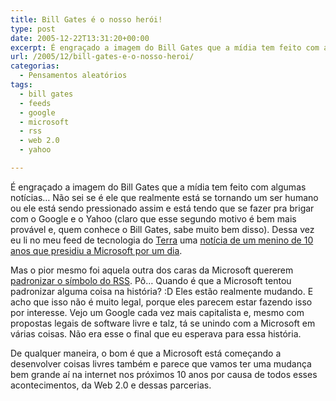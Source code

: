 ```yaml
---
title: Bill Gates é o nosso herói!
type: post
date: 2005-12-22T13:31:20+00:00
excerpt: É engraçado a imagem do Bill Gates que a mídia tem feito com algumas notícias... Não sei se é ele que realmente está se tornando um ser humano ou ele está sendo pressionado assim e está tendo que se fazer pra brigar com o Google e o Yahoo (claro que esse segundo motivo é bem mais provável e, quem conhece o Bill Gates, sabe muito bem disso).
url: /2005/12/bill-gates-e-o-nosso-heroi/
categorias:
  - Pensamentos aleatórios
tags:
  - bill gates
  - feeds
  - google
  - microsoft
  - rss
  - web 2.0
  - yahoo

---
```


É engraçado a imagem do Bill Gates que a mídia tem feito com algumas notícias… Não sei se é ele que realmente está se tornando um ser humano ou ele está sendo pressionado assim e está tendo que se fazer pra brigar com o Google e o Yahoo (claro que esse segundo motivo é bem mais provável e, quem conhece o Bill Gates, sabe muito bem disso). Dessa vez eu li no meu feed de tecnologia do [Terra][1] uma [notícia de um menino de 10 anos que presidiu a Microsoft por um dia][2].

Mas o pior mesmo foi aquela outra dos caras da Microsoft quererem [padronizar o símbolo do RSS][3]. Pô… Quando é que a Microsoft tentou padronizar alguma coisa na história? :D Eles estão realmente mudando. E acho que isso não é muito legal, porque eles parecem estar fazendo isso por interesse. Vejo um Google cada vez mais capitalista e, mesmo com propostas legais de software livre e talz, tá se unindo com a Microsoft em várias coisas. Não era esse o final que eu esperava para essa história.

De qualquer maneira, o bom é que a Microsoft está começando a desenvolver coisas livres também e parece que vamos ter uma mudança bem grande aí na internet nos próximos 10 anos por causa de todos esses acontecimentos, da Web 2.0 e dessas parcerias.

 [1]: http://www.terra.com.br
 [2]: http://tecnologia.terra.com.br/interna/0,,OI806034-EI4802,00.html
 [3]: http://idgnow.uol.com.br/AdPortalv5/ComputacaoPessoalInterna.aspx?GUID=13568AD1-B305-43BA-94E8-F1FE3F2D45F0&ChannelID=2000014


